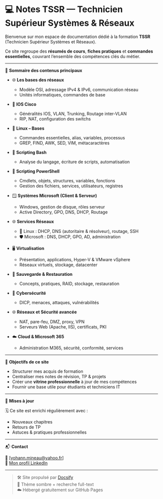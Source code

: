 # 💻 Notes TSSR — Technicien Supérieur Systèmes & Réseaux

Bienvenue sur mon espace de documentation dédié à la formation **TSSR** (Technicien Supérieur Systèmes et Réseaux).

Ce site regroupe des **résumés de cours**, **fiches pratiques** et **commandes essentielles**, couvrant l’ensemble des compétences clés du métier.

---
🧭 **Sommaire des contenus principaux**

- 🌐 **Les bases des réseaux**
  - Modèle OSI, adressage IPv4 & IPv6, communication réseau
  - Unités informatiques, commandes de base

- 📡 **IOS Cisco**
  - Généralités IOS, VLAN, Trunking, Routage inter-VLAN
  - RIP, NAT, configuration des switchs

- 🐧 **Linux – Bases**
  - Commandes essentielles, alias, variables, processus
  - GREP, FIND, AWK, SED, VIM, métacaractères

- 🐚 **Scripting Bash**
  - Analyse du langage, écriture de scripts, automatisation

- 💠 **Scripting PowerShell**
  - Cmdlets, objets, structures, variables, fonctions
  - Gestion des fichiers, services, utilisateurs, registres

- 🪟 **Systèmes Microsoft (Client & Serveur)**
  - Windows, gestion de disque, rôles serveur
  - Active Directory, GPO, DNS, DHCP, Routage

- 🌐 **Services Réseaux**
  - 🐧 Linux : DHCP, DNS (autoritaire & résolveur), routage, SSH
  - 🛡️ Microsoft : DNS, DHCP, GPO, AD, administration

- 🖥️ **Virtualisation**
  - Présentation, applications, Hyper-V & VMware vSphere
  - Réseaux virtuels, stockage, datacenter

- 💾 **Sauvegarde & Restauration**
  - Concepts, pratiques, RAID, stockage, restauration

- 🔐 **Cybersécurité**
  - DICP, menaces, attaques, vulnérabilités

- 🌐 **Réseaux et Sécurité avancée**
  - NAT, pare-feu, DMZ, proxy, VPN
  - Serveurs Web (Apache, IIS), certificats, PKI

- ☁️ **Cloud & Microsoft 365**
  - Administration M365, sécurité, conformité, services

---

🎯 **Objectifs de ce site**

- Structurer mes acquis de formation
- Centraliser mes notes de révision, TP & projets
- Créer une **vitrine professionnelle** à jour de mes compétences
- Fournir une base utile pour étudiants et techniciens IT


---

🔄 **Mises à jour**

🗓️ Ce site est enrichi régulièrement avec :
- Nouveaux chapitres
- Retours de TP
- Astuces & pratiques professionnelles
---

📬 **Contact**

📧 [yohann.mineau@yahoo.fr]  
💼 [Mon profil LinkedIn](https://www.linkedin.com/in/ymn/)

---

> 🛠️ Site propulsé par [Docsify](https://docsify.js.org)  
> 🎨 Thème sombre + recherche full-text  
> ☁️ Hébergé gratuitement sur GitHub Pages
